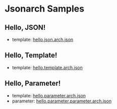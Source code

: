 # Jsonarch Samples

## Hello, JSON!

- template: [hello.json.arch.json](./hello.json.arch.json)

## Hello, Template!

- template: [hello.template.arch.json](./hello.template.arch.json)

## Hello, Parameter!

- template: [hello.parameter.arch.json](./hello.parameter.arch.json)
- parameter: [hello.parameter.parameter.arch.json](./hello.parameter.arch.json)

